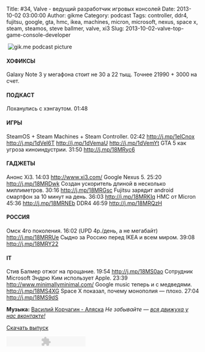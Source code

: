 Title: #34, Valve - ведущий разработчик игровых консолей
Date: 2013-10-02 03:00:00
Author: gikme
Category: podcast
Tags: controller, ddr4, fujitsu, google, gta, hmc, ikea, machines, micron, microsoft, nexus, space x, steam, steamos, steve ballmer, valve, xi3
Slug: 2013-10-02-valve-top-game-console-developer

 ![gik.me podcast picture](http://1.bp.blogspot.com/-jrtqFGjGcCU/UkuZWde3l_I/AAAAAAAAMC0/psqmsqikz8E/s1600/gikme-pic-s01e34.jpg)

#### ХОФИКСЫ

Galaxy Note 3 у мегафона стоит не 30 а 22 тыщ. Точнее 21990 + 3000
    на счет.

#### ПОДКАСТ

Лоханулись с хэнгаутом. 01:48

#### ИГРЫ

SteamOS + Steam Machines + Steam Controller. 02:42
    <http://j.mp/1eICnox> <http://j.mp/1dVel6T> <http://j.mp/1dVemaU>
    <http://j.mp/1dVemYt>
GTA 5 как угроза киноиндустрии. 31:50 <http://j.mp/18MRyc6>

#### ГАДЖЕТЫ

Анонс Xi3. 14:03 <http://www.xi3.com/>
Google Nexus 5. 25:20 <http://j.mp/18MRDwk>
Создан ускоритель длиной в несколько миллиметров. 30:16
    <http://j.mp/18MRGsc>
Fujitsu зарядит android смартфон за 10 минут на день. 36:03
    <http://j.mp/18MRKIq>
HMC от Micron 45:36 <http://j.mp/18MRNEb>
DDR4 46:59 <http://j.mp/18MRQzH>

#### РОССИЯ

Омск 4го поколения. 16:02 (UPD 4р./день, а не мегабайт)
    <http://j.mp/18MRRUe>
Сыдно за Россию перед IKEA и всем миром. 39:08 <http://j.mp/18MRY22>

#### IT

Стив Балмер отжог на прощание. 19:54 <http://j.mp/18MS0ao>
Сотрудник Microsoft Эндрю Ким использует Apple. 23:39
    <http://www.minimallyminimal.com/>
Google music теперь и с медведями. <http://j.mp/18MS4XG>
Space X показал, почему монополия — плохо. 27:04
    <http://j.mp/18MS9dS>

**Музыка:** [Василий Корчагин - Аляска](http://vk.com/bacc3)
*Не забывайте — [вся движуха у нас вконтакте!](http://vk.com/gikme)*

[Скачать
выпуск](http://static.qnub.ru/gik.me/mp3/s01/00034-valve-top-game-console-developer.mp3)

<embed type="application/x-shockwave-flash" src="http://assets.tumblr.com/swf/audio_player.swf?audio_file=http%3A%2F%2Fstatic.qnub.ru%2Fgik.me%2Fmp3%2Fs01%2F00034-valve-top-game-console-developer.mp3&amp;color=FFFFFF" height="27" width="207" quality="best" wmode="opaque">
</embed>

